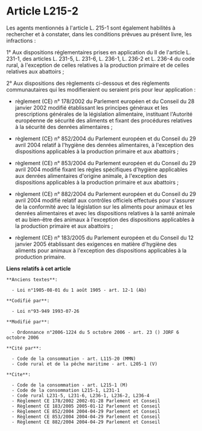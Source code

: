 # Article L215-2

Les agents mentionnés à l'article L. 215-1 sont également habilités à rechercher et à constater, dans les conditions prévues
au présent livre, les infractions :

1° Aux dispositions réglementaires prises en application du II de l'article L. 231-1, des articles L. 231-5, L. 231-6, L.
236-1, L. 236-2 et L. 236-4 du code rural, à l'exception de celles relatives à la production primaire et de celles relatives
aux abattoirs ;

2° Aux dispositions des règlements ci-dessous et des règlements communautaires qui les modifieraient ou seraient pris pour
leur application :

- règlement (CE) n° 178/2002 du Parlement européen et du Conseil du 28 janvier 2002 modifié établissant les principes
généraux et les prescriptions générales de la législation alimentaire, instituant l'Autorité européenne de sécurité des
aliments et fixant des procédures relatives à la sécurité des denrées alimentaires ;

- règlement (CE) n° 852/2004 du Parlement européen et du Conseil du 29 avril 2004 relatif à l'hygiène des denrées
alimentaires, à l'exception des dispositions applicables à la production primaire et aux abattoirs ;

- règlement (CE) n° 853/2004 du Parlement européen et du Conseil du 29 avril 2004 modifié fixant les règles spécifiques
d'hygiène applicables aux denrées alimentaires d'origine animale, à l'exception des dispositions applicables à la production
primaire et aux abattoirs ;

- règlement (CE) n° 882/2004 du Parlement européen et du Conseil du 29 avril 2004 modifié relatif aux contrôles officiels
effectués pour s'assurer de la conformité avec la législation sur les aliments pour animaux et les denrées alimentaires et
avec les dispositions relatives à la santé animale et au bien-être des animaux à l'exception des dispositions applicables à
la production primaire et aux abattoirs ;

- règlement (CE) n° 183/2005 du Parlement européen et du Conseil du 12 janvier 2005 établissant des exigences en matière
d'hygiène des aliments pour animaux à l'exception des dispositions applicables à la production primaire.

**Liens relatifs à cet article**

	**Anciens textes**:

	  - Loi n°1905-08-01 du 1 août 1905 - art. 12-1 (Ab)

	**Codifié par**:

	  - Loi n°93-949 1993-07-26

	**Modifié par**:

	  - Ordonnance n°2006-1224 du 5 octobre 2006 - art. 23 () JORF 6 octobre 2006

	**Cité par**:

	  - Code de la consommation - art. L115-20 (MMN)
	  - Code rural et de la pêche maritime - art. L205-1 (V)

	**Cite**:

	  - Code de la consommation - art. L215-1 (M)
	  - Code de la consommation L215-1, L231-1
	  - Code rural L231-5, L231-6, L236-1, L236-2, L236-4
	  - Règlement CE 178/2002 2002-01-28 Parlement et Conseil
	  - Règlement CE 183/2005 2005-01-12 Parlement et Conseil
	  - Règlement CE 852/2004 2004-04-29 Parlement et Conseil
	  - Règlement CE 853/2004 2004-04-29 Parlement et Conseil
	  - Règlement CE 882/2004 2004-04-29 Parlement et Conseil
